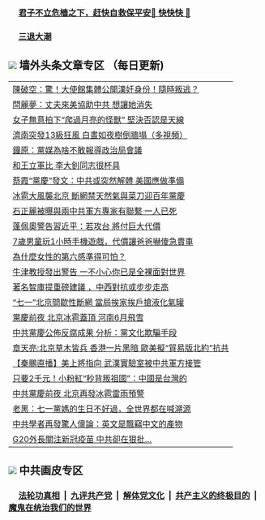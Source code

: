 
 ### &nbsp;&nbsp;&nbsp;&nbsp; [君子不立危樯之下，赶快自救保平安🍎 快快快 📩](https://github.com/pwgy/td/blob/master/README.md)

 ### &nbsp;&nbsp;&nbsp;&nbsp; [三退大潮](https://ww3.xkide.work/?key=zuuelqyfglsfjmgm&pin=65881581&ag=ogQuit&from=pw2) 

## <img src="https://img.icons8.com/cute-clipart/2x/circled-right.png"> 墙外头条文章专区 （每日更新)

<Table>
<tr><td colspan="2" align="left"><a href="https://ac.cheuw.work/?ag=c1454141&key=kjgwpjtkvjbtorce&from=pw2">陳破空：驚！大使館集體公開漢奸身份！隨時叛逃？
</a></td></tr>
<tr><td colspan="2" align="left"><a href="https://ac.cheuw.work/?ag=c1454188&key=kjgwpjtkvjbtorce&from=pw2">閆麗夢：丈夫來美協助中共 想讓她消失
</a></td></tr>
<tr><td colspan="2" align="left"><a href="https://ac.cheuw.work/?ag=c1454207&key=kjgwpjtkvjbtorce&from=pw2">女子無意拍下“爬過月亮的怪獸” 堅決否認是天線
</a></td></tr>
<tr><td colspan="2" align="left"><a href="https://ac.cheuw.work/?ag=c1454216&key=kjgwpjtkvjbtorce&from=pw2">濟南突發13級狂風 白晝如夜樹倒牆塌（多視頻）
</a></td></tr>
<tr><td colspan="2" align="left"><a href="https://ac.cheuw.work/?ag=c1454244&key=kjgwpjtkvjbtorce&from=pw2">鐘原：黨媒為啥不敢報導政治局會議
</a></td></tr>
<tr><td colspan="2" align="left"><a href="https://ac.cheuw.work/?ag=c1454242&key=kjgwpjtkvjbtorce&from=pw2">和王立軍比 李大釗同志很杯具
</a></td></tr>
<tr><td colspan="2" align="left"><a href="https://ac.cheuw.work/?ag=c1454111&key=kjgwpjtkvjbtorce&from=pw2">蔡霞“黨慶”發文：中共或突然解體 美國應做準備
</a></td></tr>
<tr><td colspan="2" align="left"><a href="https://ac.cheuw.work/?ag=c1454204&key=kjgwpjtkvjbtorce&from=pw2">冰雹大風襲北京 斷網禁天然氣與菜刀迎百年黨慶
</a></td></tr>
<tr><td colspan="2" align="left"><a href="https://ac.cheuw.work/?ag=c1454137&key=kjgwpjtkvjbtorce&from=pw2">石正麗被曝與兩中共軍方專家有聯繫 一人已死
</a></td></tr>
<tr><td colspan="2" align="left"><a href="https://ac.cheuw.work/?ag=c1454173&key=kjgwpjtkvjbtorce&from=pw2">蓬佩奧警告習近平：若攻台 將付巨大代價
</a></td></tr>
<tr><td colspan="2" align="left"><a href="https://ac.cheuw.work/?ag=c1454206&key=kjgwpjtkvjbtorce&from=pw2">7歲男童玩1小時手機遊戲，代價讓爸爸嚇傻急賣車
</a></td></tr>
<tr><td colspan="2" align="left"><a href="https://ac.cheuw.work/?ag=c1454240&key=kjgwpjtkvjbtorce&from=pw2">為什麼女性的第六感準得可怕？
</a></td></tr>
<tr><td colspan="2" align="left"><a href="https://ac.cheuw.work/?ag=c1454205&key=kjgwpjtkvjbtorce&from=pw2">牛津教授發出警告 一不小心你已是全裸面對世界
</a></td></tr>
<tr><td colspan="2" align="left"><a href="https://ac.cheuw.work/?ag=c1454241&key=kjgwpjtkvjbtorce&from=pw2">著名智庫提重磅建議 ，中西對抗或步步走高
</a></td></tr>
<tr><td colspan="2" align="left"><a href="https://ac.cheuw.work/?ag=c1454167&key=kjgwpjtkvjbtorce&from=pw2">“七一”北京間歇性斷網 當局挨家挨戶搶液化氣罐
</a></td></tr>
<tr><td colspan="2" align="left"><a href="https://ac.cheuw.work/?ag=c1454186&key=kjgwpjtkvjbtorce&from=pw2">黨慶前夜 北京冰雹蓋頂 河南6月飛雪
</a></td></tr>
<tr><td colspan="2" align="left"><a href="https://ac.cheuw.work/?ag=c1454190&key=kjgwpjtkvjbtorce&from=pw2">中共黨慶公佈反腐成果 分析：黨文化欺騙手段
</a></td></tr>
<tr><td colspan="2" align="left"><a href="https://ac.cheuw.work/?ag=c1454214&key=kjgwpjtkvjbtorce&from=pw2">章天亮:北京草木皆兵 香港一片黑暗 歐美擬“貿易版北約”抗共
</a></td></tr>
<tr><td colspan="2" align="left"><a href="https://ac.cheuw.work/?ag=c1454225&key=kjgwpjtkvjbtorce&from=pw2">【秦鵬直播】美上將指向 武漢實驗室被中共軍方接管
</a></td></tr>
<tr><td colspan="2" align="left"><a href="https://ac.cheuw.work/?ag=c1454150&key=kjgwpjtkvjbtorce&from=pw2">只要2千元！小粉紅“秒背叛祖國”：中國是台灣的
</a></td></tr>
<tr><td colspan="2" align="left"><a href="https://ac.cheuw.work/?ag=c1454138&key=kjgwpjtkvjbtorce&from=pw2">中共黨慶前夜 北京再發冰雹雷雨預警
</a></td></tr>
<tr><td colspan="2" align="left"><a href="https://ac.cheuw.work/?ag=c1454139&key=kjgwpjtkvjbtorce&from=pw2">老黑：七一黨媽的生日不好過，全世界都在喊溯源
</a></td></tr>
<tr><td colspan="2" align="left"><a href="https://ac.cheuw.work/?ag=c1454203&key=kjgwpjtkvjbtorce&from=pw2">中共學者再發驚人偉論：英文是飄竊中文的產物
</a></td></tr>
<tr><td colspan="2" align="left"><a href="https://ac.cheuw.work/?ag=c1454201&key=kjgwpjtkvjbtorce&from=pw2">G20外長關注新冠疫苗 中共卻在狠批…
</a></td></tr>

 </Table>

 ## <img src="https://img.icons8.com/cute-clipart/2x/circled-right.png"> 中共画皮专区
 ### &nbsp;&nbsp;&nbsp;&nbsp; [法轮功真相](https://github.com/begood0513/basic/blob/master/README.md) &nbsp;|&nbsp; [九评共产党](https://github.com/begood0513/9ping.md/blob/master/README.md) &nbsp;|&nbsp; [解体党文化](https://github.com/begood0513/jtdwh.md/blob/master/README.md)   &nbsp;|&nbsp; [共产主义的终极目的](https://github.com/begood0513/gczydzjmd.md/blob/master/README.md) &nbsp;|&nbsp; [魔鬼在统治我们的世界](https://github.com/begood0513/gczydzjmd.md/blob/master/README.md) 
